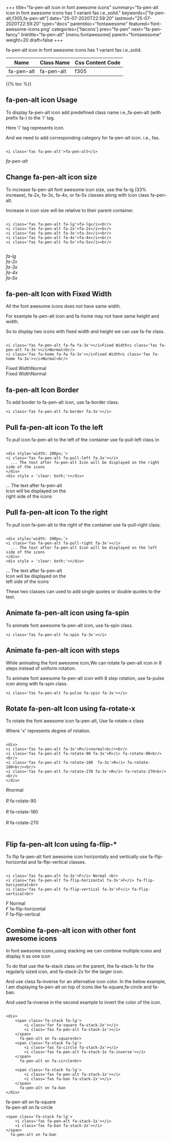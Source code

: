 +++
title="fa-pen-alt icon in font awesome icons"
summary="fa-pen-alt icon in font awesome icons has 1 variant fas i.e.,solid."
keywords=["fa-pen-alt,f305,fa-pen-alt"]
date="25-07-2020T22:59:20"
lastmod="25-07-2020T22:59:20"
type="docs"
parentdoc="fontawesome"
featured='font-awesome-icons.png'
categories=['faicons']
prev="fa-pen"
next="fa-pen-fancy"
linktitle="fa-pen-alt"
[menu.fontawesome]
parent="fontawesome"
weight=20
draft=false
+++


fa-pen-alt icon in font awesome icons has 1 variant fas i.e.,solid.

<div class='table-responsive'><table class='table'><thead><tr><th>Name</th><th>Class Name</th><th>Css Content Code</th></tr></thead><tbody><tr><td>fa-pen-alt</td><td>fa-pen-alt</td><td>f305</td></tr></tbody></table></div>


{{% toc %}}


## fa-pen-alt icon Usage

To display fa-pen-alt icon add predefined class name i.e.,fa-pen-alt (with prefix fa-) to the 'i' tag.

Here 'i' tag represents icon.

And we need to add corresponding category for fa-pen-alt icon. i.e., fas.


```

<i class='fas fa-pen-alt'>fa-pen-alt</i>
```

<i class='fas fa-pen-alt'>fa-pen-alt</i>




## Change fa-pen-alt icon size
To increase fa-pen-alt font awesome icon size, use the fa-lg (33% increase), fa-2x, fa-3x, fa-4x, or fa-5x classes along with icon class fa-pen-alt.

Increase in icon size will be relative to their parent container. 

```

<i class='fas fa-pen-alt fa-lg'>fa-lg</i><br/>
<i class='fas fa-pen-alt fa-2x'>fa-2x</i><br/>
<i class='fas fa-pen-alt fa-3x'>fa-3x</i><br/>
<i class='fas fa-pen-alt fa-4x'>fa-4x</i><br/>
<i class='fas fa-pen-alt fa-5x'>fa-5x</i><br/>
            
```

<i class='fas fa-pen-alt fa-lg'>fa-lg</i><br/>
<i class='fas fa-pen-alt fa-2x'>fa-2x</i><br/>
<i class='fas fa-pen-alt fa-3x'>fa-3x</i><br/>
<i class='fas fa-pen-alt fa-4x'>fa-4x</i><br/>
<i class='fas fa-pen-alt fa-5x'>fa-5x</i><br/>
            



## fa-pen-alt Icon with Fixed Width 

All the font awesome icons does not have same width.

For example fa-pen-alt icon and fa-home may not have same height and width.

So to display two icons with fixed width and height we can use fa-fw class.


```

<i class='fas fa-pen-alt fa-fw fa-3x'></i>Fixed Width<i class='fas fa-pen-alt fa-3x'></i>Normal<br/>
<i class='fas fa-home fa-fw fa-3x'></i>Fixed Width<i class='fas fa-home fa-3x'></i>Normal<br/>
```

<i class='fas fa-pen-alt fa-fw fa-3x'></i>Fixed Width<i class='fas fa-pen-alt fa-3x'></i>Normal<br/>
<i class='fas fa-home fa-fw fa-3x'></i>Fixed Width<i class='fas fa-home fa-3x'></i>Normal<br/>



## fa-pen-alt Icon Border 

To add border to fa-pen-alt icon, use fa-border class.


```
<i class='fas fa-pen-alt fa-border fa-3x'></i>

```
<i class='fas fa-pen-alt fa-border fa-3x'></i>





## Pull fa-pen-alt icon To the left

To pull icon fa-pen-alt to the left of the container use fa-pull-left class.\n

```

<div style='width: 200px;'>
<i class='fas fa-pen-alt fa-pull-left fa-3x'></i>
  ... The text after fa-pen-alt Icon will be displayed on the right side of the icons
</div>
<div style = 'clear: both;'></div>
```

<div style='width: 200px;'>
<i class='fas fa-pen-alt fa-pull-left fa-3x'></i>
  ... The text after fa-pen-alt Icon will be displayed on the right side of the icons
</div>
<div style = 'clear: both;'></div>




## Pull fa-pen-alt icon To the right
To pull icon fa-pen-alt to the right of the container use fa-pull-right class.

```

<div style='width: 200px;'>
<i class='fas fa-pen-alt fa-pull-right fa-3x'></i>
  ... The text after fa-pen-alt Icon will be displayed on the left side of the icons
</div>
<div style = 'clear: both;'></div>
```

<div style='width: 200px;'>
<i class='fas fa-pen-alt fa-pull-right fa-3x'></i>
  ... The text after fa-pen-alt Icon will be displayed on the left side of the icons
</div>
<div style = 'clear: both;'></div>

These two classes can used to add single quotes or double quotes to the text.


## Animate fa-pen-alt icon using fa-spin
To animate font awesome fa-pen-alt icon, use fa-spin class.

```
<i class='fas fa-pen-alt fa-spin fa-3x'></i>
```
<i class='fas fa-pen-alt fa-spin fa-3x'></i>




## Animate fa-pen-alt icon with steps
While animating the font awesome icon,We can rotate fa-pen-alt icon in 8 steps instead of uniform rotation.

To animate font awesome fa-pen-alt icon with 8 step rotation, use fa-pulse icon along with fa-spin class.


```
<i class='fas fa-pen-alt fa-pulse fa-spin fa-3x'></i>

```
<i class='fas fa-pen-alt fa-pulse fa-spin fa-3x'></i>





## Rotate fa-pen-alt Icon using fa-rotate-x
To rotate the font awesome icon fa-pen-alt, Use fa-rotate-x class

Where 'x' represents degree of rotation.


```

<div>
<i class='fas fa-pen-alt fa-3x'>R</i>normal<br/><br/>
<i class='fas fa-pen-alt fa-rotate-90 fa-3x'>R</i> fa-rotate-90<br/><br/> 
<i class='fas fa-pen-alt fa-rotate-180  fa-3x'>R</i> fa-rotate-180<br/><br/> 
<i class='fas fa-pen-alt fa-rotate-270 fa-3x'>R</i> fa-rotate-270<br/><br/>
</div>
```

<div>
<i class='fas fa-pen-alt fa-3x'>R</i>normal<br/><br/>
<i class='fas fa-pen-alt fa-rotate-90 fa-3x'>R</i> fa-rotate-90<br/><br/> 
<i class='fas fa-pen-alt fa-rotate-180  fa-3x'>R</i> fa-rotate-180<br/><br/> 
<i class='fas fa-pen-alt fa-rotate-270 fa-3x'>R</i> fa-rotate-270<br/><br/>
</div>




## Flip fa-pen-alt Icon using fa-flip-*
To flip fa-pen-alt font awesome icon horizontally and vertically use fa-flip-horizontal and fa-flip-vertical classes. 

```

<i class='fas fa-pen-alt fa-3x'>F</i> Normal <br>
<i class='fas fa-pen-alt fa-flip-horizontal fa-3x'>F</i> fa-flip-horizontal<br>
<i class='fas fa-pen-alt fa-flip-vertical fa-3x'>F</i> fa-flip-vertical<br>
```

<i class='fas fa-pen-alt fa-3x'>F</i> Normal <br>
<i class='fas fa-pen-alt fa-flip-horizontal fa-3x'>F</i> fa-flip-horizontal<br>
<i class='fas fa-pen-alt fa-flip-vertical fa-3x'>F</i> fa-flip-vertical<br>




## Combine fa-pen-alt icon with other font awesome icons
In font awesome icons,using stacking we can combine multiple icons and display it as one icon 

To do that use the fa-stack class on the parent, the fa-stack-1x for the regularly sized icon, and fa-stack-2x for the larger icon.

And use class fa-inverse for an alternative icon color. 
In the below example, I am displaying fa-pen-alt on top of icons like fa-square,fa-circle and fa-ban.

And used fa-inverse in the second example to invert the color of the icon.

```

<div>
    <span class='fa-stack fa-lg'>
        <i class='far fa-square fa-stack-2x'></i>
        <i class='fas fa-pen-alt fa-stack-1x'></i>
    </span>
      fa-pen-alt on fa-square<br>
    <span class='fa-stack fa-lg'>
        <i class='fas fa-circle fa-stack-2x'></i>
        <i class='fas fa-pen-alt fa-stack-1x fa-inverse'></i>
    </span>
      fa-pen-alt on fa-circle<br>

    <span class='fa-stack fa-lg'>
        <i class='fas fa-pen-alt fa-stack-1x'></i>
        <i class='fas fa-ban fa-stack-2x'></i>
    </span>
      fa-pen-alt on fa-ban
</div>
```

<div>
    <span class='fa-stack fa-lg'>
        <i class='far fa-square fa-stack-2x'></i>
        <i class='fas fa-pen-alt fa-stack-1x'></i>
    </span>
      fa-pen-alt on fa-square<br>
    <span class='fa-stack fa-lg'>
        <i class='fas fa-circle fa-stack-2x'></i>
        <i class='fas fa-pen-alt fa-stack-1x fa-inverse'></i>
    </span>
      fa-pen-alt on fa-circle<br>

    <span class='fa-stack fa-lg'>
        <i class='fas fa-pen-alt fa-stack-1x'></i>
        <i class='fas fa-ban fa-stack-2x'></i>
    </span>
      fa-pen-alt on fa-ban
</div>






